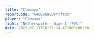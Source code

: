 ```yaml
---
title: "Clownyx"
reportCode: "A46Q8G9CDrYTftdK"
player: "Clownyx"
fight: "Netherspite - Wipe 1 (70%)"
date: 2021-07-11T18:57:14.471000+00:00
---
```

